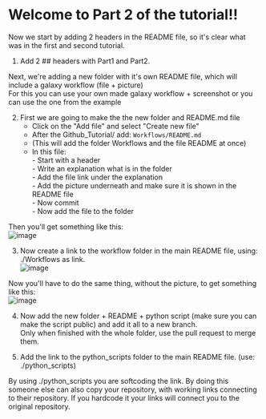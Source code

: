 # Welcome to Part 2 of the tutorial!! 

Now we start by adding 2 headers in the README file, so it's clear what was in the first and second tutorial.
1. Add 2 ## headers with Part1 and Part2. 

Next, we're adding a new folder with it's own README file, which will include a galaxy workflow (file + picture)<br>
For this you can use your own made galaxy workflow + screenshot or you can use the one from the example

2. First we are going to make the the new folder and README.md file<br>
    - Click on the "Add file" and select "Create new file"
    - After the Github_Tutorial/ add: `Workflows/README.md`
    - (This will add the folder Workflows and the file README at once)
    - In this file:<br>
            - Start with a header<br>
            - Write an explanation what is in the folder<br>
            - Add the file link under the explanation<br>
            - Add the picture underneath and make sure it is shown in the README file<br>
            - Now commit<br>
            - Now add the file to the folder

Then you'll get something like this:<br>
![image](https://user-images.githubusercontent.com/42538229/137340643-be4fb3f6-8fcd-472a-ade5-418e6132a85e.png)

3. Now create a link to the workflow folder in the main README file, using: ./Workflows as link.<br>
![image](https://user-images.githubusercontent.com/42538229/137859398-9fbe45ae-9f5e-4749-844d-396ca6ea8aec.png)

Now you'll have to do the same thing, without the picture, to get something like this:<br> 
![image](https://user-images.githubusercontent.com/42538229/137862606-9d4e4453-55f4-432e-94ee-91c6036b1a26.png)

4. Now add the new folder + README + python script (make sure you can make the script public) and add it all to a new branch.<br>
Only when finished with the whole folder, use the pull request to merge them. 

5. Add the link to the python_scripts folder to the main README file. (use: ./python_scripts)

By using ./python_scripts you are softcoding the link. By doing this someone else can also copy your repository, with working links connecting to their repository. If you hardcode it your links will connect you to the original repository.
